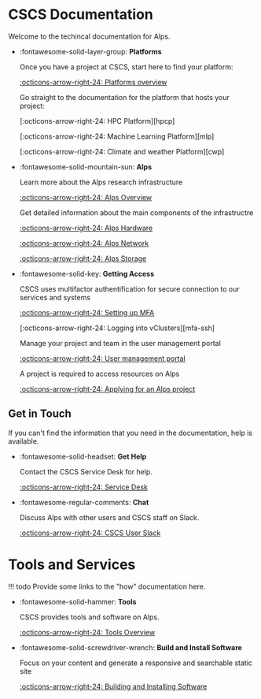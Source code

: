 # CSCS Documentation

Welcome to the techincal documentation for Alps.

<div class="grid cards" markdown>

-   :fontawesome-solid-layer-group: __Platforms__

    Once you have a project at CSCS, start here to find your platform:

    [:octicons-arrow-right-24: Platforms overview](platforms/index.md)

    Go straight to the documentation for the platform that hosts your project:

    [:octicons-arrow-right-24: HPC Platform][hpcp]

    [:octicons-arrow-right-24: Machine Learning Platform][mlp]

    [:octicons-arrow-right-24: Climate and weather Platform][cwp]

-   :fontawesome-solid-mountain-sun: __Alps__

    Learn more about the Alps research infrastructure

    [:octicons-arrow-right-24: Alps Overview](alps/index.md)

    Get detailed information about the main components of the infrastructre

    [:octicons-arrow-right-24: Alps Hardware](alps/hardware.md)

    [:octicons-arrow-right-24: Alps Network](alps/network.md)

    [:octicons-arrow-right-24: Alps Storage](alps/storage.md)


-   :fontawesome-solid-key: __Getting Access__

    CSCS uses multifactor authentification for secure connection to our services and systems

    [:octicons-arrow-right-24: Setting up MFA](./access/mfa/index.md)

    [:octicons-arrow-right-24: Logging into vClusters][mfa-ssh]

    Manage your project and team in the user management portal

    [:octicons-arrow-right-24: User management portal](./access/ump.md)

    A project is required to access resources on Alps

    [:octicons-arrow-right-24: Applying for an Alps project](https://www.cscs.ch/user-lab/applying-for-accounts)



</div>

## Get in Touch

If you can't find the information that you need in the documentation, help is available.

<div class="grid cards" markdown>

-   :fontawesome-solid-headset: __Get Help__

    Contact the CSCS Service Desk for help.

    [:octicons-arrow-right-24: Service Desk](https://jira.cscs.ch/plugins/servlet/desk)

-   :fontawesome-regular-comments: __Chat__

    Discuss Alps with other users and CSCS staff on Slack.

    [:octicons-arrow-right-24: CSCS User Slack](https://cscs-users.slack.com/)

</div>

# Tools and Services

!!! todo
    Provide some links to the "how" documentation here.

<div class="grid cards" markdown>

-   :fontawesome-solid-hammer: __Tools__

    CSCS provides tools and software on Alps.

    [:octicons-arrow-right-24: Tools Overview](tools/index.md)

-   :fontawesome-solid-screwdriver-wrench: __Build and Install Software__

    Focus on your content and generate a responsive and searchable static site

    [:octicons-arrow-right-24: Building and Installing Software](build-install/index.md)

</div>

